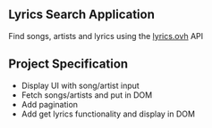 ## Lyrics Search Application

Find songs, artists and lyrics using the [lyrics.ovh](https://lyrics.ovh) API

## Project Specification

- Display UI with song/artist input
- Fetch songs/artists and put in DOM
- Add pagination
- Add get lyrics functionality and display in DOM
